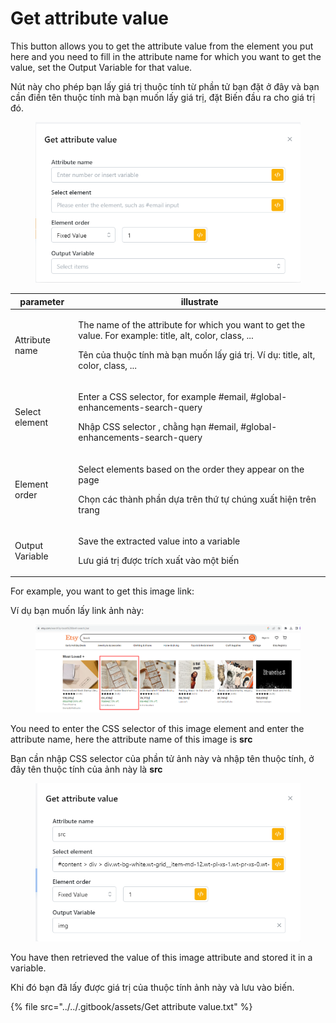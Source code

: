 # Get attribute value

This button allows you to get the attribute value from the element you put here and you need to fill in the attribute name for which you want to get the value, set the Output Variable for that value.

Nút này cho phép bạn lấy giá trị thuộc tính từ phần tử bạn đặt ở đây và bạn cần điền tên thuộc tính mà bạn muốn lấy giá trị, đặt Biến đầu ra cho giá trị đó.&#x20;

<figure><img src="../../.gitbook/assets/Get attribute value.png" alt=""><figcaption></figcaption></figure>

| parameter       | illustrate                                                                                                                                                                                                     |
| --------------- | -------------------------------------------------------------------------------------------------------------------------------------------------------------------------------------------------------------- |
| Attribute name  | <p>The name of the attribute for which you want to get the value. For example: title, alt, color, class, ...</p><p></p><p>Tên của thuộc tính mà bạn muốn lấy giá trị. Ví dụ: title, alt, color, class, ...</p> |
| Select element  | <p>Enter a CSS selector, for example #email, #global-enhancements-search-query</p><p></p><p>Nhập CSS selector , chằng hạn #email, #global-enhancements-search-query</p>                                        |
| Element order   | <p>Select elements based on the order they appear on the page</p><p></p><p>Chọn các thành phần dựa trên thứ tự chúng xuất hiện trên trang</p>                                                                  |
| Output Variable | <p>Save the extracted value into a variable</p><p></p><p>Lưu giá trị được trích xuất vào một biến</p>                                                                                                          |

For example, you want to get this image link:

Ví dụ bạn muốn lấy link ảnh này:

<figure><img src="../../.gitbook/assets/image (2) (1) (1) (1) (1) (1) (1) (1) (1) (1) (1) (1) (1) (1).png" alt=""><figcaption></figcaption></figure>

You need to enter the CSS selector of this image element and enter the attribute name, here the attribute name of this image is **src**

Bạn cần nhập CSS selector của phần tử ảnh này và nhập tên thuộc tính, ở đây tên thuộc tính của ảnh này là **src**&#x20;

<figure><img src="../../.gitbook/assets/image (1) (1) (1) (1) (1) (1) (1) (1) (1) (1) (1) (1) (1) (1) (1) (1) (1) (1) (1) (1) (1) (1) (1) (1).png" alt=""><figcaption></figcaption></figure>

You have then retrieved the value of this image attribute and stored it in a variable.

Khi đó bạn đã lấy được giá trị của thuộc tính ảnh này và lưu vào biến.

{% file src="../../.gitbook/assets/Get attribute value.txt" %}
